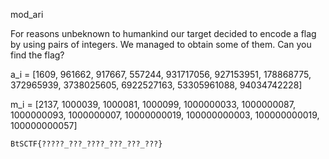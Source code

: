 mod_ari

For reasons unbeknown to humankind our target decided to encode a flag by using pairs of integers. We managed to obtain some of them. Can you find the flag?

a_i = [1609, 961662, 917667, 557244, 931717056, 927153951, 178868775, 372965939, 3738025605, 6922527163, 53305961088, 94034742228]

m_i = [2137, 1000039, 1000081, 1000099, 1000000033, 1000000087, 1000000093, 1000000007, 10000000019, 100000000003, 100000000019, 100000000057]

    BtSCTF{?????_???_????_???_???_???}
